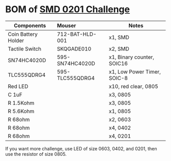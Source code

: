 # BOM of [SMD 0201 Challenge](https://nwmaker.com/smd0201) 
 
| Components | Mouser | Notes |
| ---------- |:------ | ----- |
| Coin Battery Holder | 712-BAT-HLD-001 | x1, SMD |
| Tactile Switch | SKQGADE010 | x2, SMD |
| SN74HC4020D | 595-SN74HC4020D | x1, Binary counter, SOIC16 |
| TLC555QDRG4 | 595-TLC555QDRG4 | x1, Low Power Timer, SOIC-8 |
| Red LED | | x10, red clear, 0805 |
| C 1uF | | x3, 0805 |
| R 1.5Kohm | | x3, 0805 |
| R 5.6Kohm | | x1, 0805 |
| R 68ohm | | x2, 0603 |
| R 68ohm | | x4, 0402 |
| R 68ohm | | x4, 0201 |

If you want more challenge, use LED of size 0603, 0402, and 0201, then use the resistor of size 0805.

